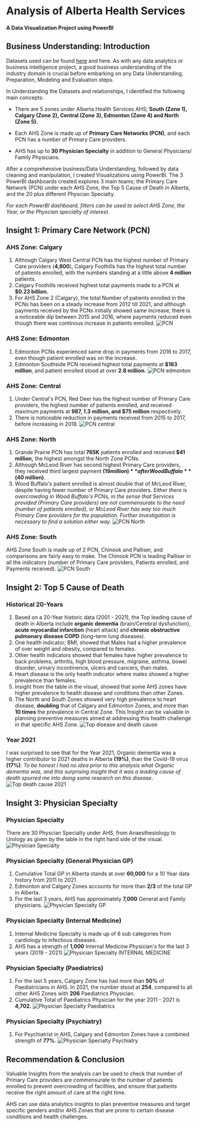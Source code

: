 # Analysis of Alberta Health Services
#### A Data Visualization Project using PowerBI

## Business Understanding: Introduction
Datasets used can be found [here](https://open.alberta.ca/opendata) and here. As with any data analytics or business intelligence project, a good business understanding of the industry domain is crucial before embarking on any Data Understanding, Preparation, Modeling and Evaluation steps.

In Understanding the Datasets and relationships, I identified the following main concepts:
* There are 5 zones under Alberta Health Services AHS; **South (Zone 1), Calgary (Zone 2), Central (Zone 3), Edmonton (Zone 4) and North (Zone 5).**

* Each AHS Zone is made up of **Primary Care Networks (PCN)**, and each PCN has a number of Primary Care providers.

* AHS has up to **30 Physician Specialty** in addition to General Physicians/ Family Physicians.

After a comprehensive business/Data Understanding, followed by data cleaning and manipulation, I created Visualizations using PowerBI. The 3 PowerBI dashboards created explores 3 main teams; the Primary Care Network (PCN) under each AHS Zone, the Top 5 Cause of Death in Alberta, and the 20 plus different Physcian Specialty.

*For each PowerBI dashboard, filters can be used to select AHS Zone, the Year, or the Physcian specialty of interest.* 

## Insight 1: Primary Care Network (PCN)
### AHS Zone: Calgary
1. Although Calgary West Central PCN has the highest number of Primary Care providers (**4,800**), Calgary Foothills has the highest total number of patients enrolled, with the numbers standing at a little above **4 million** patients. 
2. Calgary Foothills received highest total payments made to a PCN at **$0.23 billion.** 
3. For AHS Zone 2 (Calgary), the total Number of patients enrolled in the PCNs has been on a steady increase from 2012 till 2021, and although payments received by the PCNs initially showed same increase, there is a noticeable dip between 2015 and 2016, where payments reduced even though there was continous increase in patients enrolled.
![PCN](https://user-images.githubusercontent.com/114383545/193398569-f230840b-6a4f-4681-b2e9-bd7a92f208f9.jpg)


### AHS Zone: Edmonton
1. Edmonton PCNs experienced same drop in payments from 2016 to 2017, even though patient enrolled was on the increase.
2. Edmonton Southside PCN received highest total payments at **$163 million**, and patient enrolled stood at over **2.8 million.**
![PCN edmonton](https://user-images.githubusercontent.com/114383545/193398660-43b3a44a-494f-4a1b-812f-b54f973c9939.jpg)


### AHS Zone: Central
1. Under Central's PCN, Red Deer has the highest number of Primary Care providers, the highest number of patients enrolled, and received maximum payments at **987, 1.3 million, and $75 million** respectively.
2. There is noticeable reduction in payments received from 2015 to 2017, before increasing in 2018.
![PCN central](https://user-images.githubusercontent.com/114383545/193398722-147220fb-ed2f-4f72-ab93-c71bef94ec55.jpg)


### AHS Zone: North
1. Grande Prairie PCN has total **765K** patients enrolled and received **$41 million,** the highest amongst the North Zone PCNs.
2. Although McLeod River has second highest Primary Care providers, they received third largest payment **($19 million)** after Wood Buffalo **($40 million)**.
3. Wood Buffalo's patient enrolled is almost double that of McLeod River, despite having fewer number of Primary Care providers. 
_Either there is overcrowding in Wood Buffalo's PCNs, in the sense that Services provided (Primary Care providers) are not commensurate to the need (number of patients enrolled), or McLeod River has way too much Primary Care  providers for the population. Further investigation is necessary to find a solution either way._
![PCN North](https://user-images.githubusercontent.com/114383545/193398748-c53cceb9-8f42-48db-bd11-aac130dfb86c.jpg)


### AHS Zone: South
AHS Zone South is made up of 2 PCN, Chinook and Palliser, and comparisons are fairly easy to make. The Chinook PCN is leading Palliser in all the indicators (number of Primary Care providers, Patients enrolled, and Payments received).
![PCN South](https://user-images.githubusercontent.com/114383545/193398777-51af9cc6-4e18-4807-9fda-17ca17eff5ff.jpg)


## Insight 2: Top 5 Cause of Death
### Historical 20-Years
1. Based on a 20-Year historic data (2001 - 2021), the Top leading cause of death in Alberta include **organic dementia** (brain/Cerebral dysfunction), **acute myocardial infarction** (heart attack) and **chronic obstructive pulmonary disease COPD** (long-term lung diseases).
2. One health indicator; BMI, showed that Males had a higher prevalence of over weight and obesity, compared to females.
3. Other health indicators showed that females have higher prevalence to back problems, arthritis, high blood pressure, migraine, asthma, bowel disorder, urinary incontinence, ulcers and cancers, than males.
4. Heart disease is the only health indicator where males showed a higher prevalence than females.
5. Insight from the table in the visual, showed that some AHS zones have higher prevalence to health disease and conditions than other Zones. 
6. The North and South Zones showed very high prevalence to heart disease, **doubling** that of Calgary and Edmonton Zones, and more than **10 times** the prevalence in Central Zone. This Insight can be valuable in planning preventive measures aimed at addressing this health challenge in that specific AHS Zone.
![Top disease and death cause](https://user-images.githubusercontent.com/114383545/193398803-18d5b3b8-ee68-4db1-a75f-8d6f3d169ca1.jpg)


### Year 2021
I was surprised to see that for the Year 2021, Organic dementia was a higher contributor to 2021 deaths in Alberta **(19%)**, than the Covid-19 virus **(17%)**. _To be honest I had no idea prior to this analysis what Organic dementia was, and this surprising insight that it was a leading cause of death spurred me into doing some research on this disease_.
![Top death cause 2021](https://user-images.githubusercontent.com/114383545/193398835-2bc1cd22-bca6-4129-8e3a-2d6032d2a2fd.jpg)


## Insight 3: Physician Specialty 
### Physician Specialty
There are 30 Physcian Specialty under AHS, from Anaesthesiology to Urology as given by the table in the right hand side of the visual.
![Physician Specialty](https://user-images.githubusercontent.com/114383545/193398855-5d821a65-2994-4912-9c9c-3bd054a84674.jpg)


### Physician Specialty (General Physician GP)
1. Cumulative Total GP in Alberta stands at over **60,000** for a 10 Year data history from 2011 to 2021.
2. Edmonton and Calgary Zones accounts for more than **2/3** of the total GP in Alberta.
3. For the last 3 years, AHS has approximately **7,000** General and Family physicians.
![Physician Specialty GP](https://user-images.githubusercontent.com/114383545/193398914-af4d76f9-f350-46b1-9ea8-2c1f8c408dd2.jpg)

### Physician Specialty (Internal Medicine)
1. Internal Medicine Specialty is made up of 6 sub categories from cardiology to infectious diseases.
2. AHS has a strength of **1,000** Internal Medicine Physician's for the last 3 years (2019 - 2021)
![Physician Specialty INTERNAL MEDICINE](https://user-images.githubusercontent.com/114383545/193398930-9c119246-bf91-4def-be4a-68a357c61561.jpg)


### Physician Specialty (Paediatrics)
1. For the last 5 years, Calgary Zone has had more than **50%** of Paediatricians in AHS. In 2021, the number stood at **254**, compared to all other AHS Zones with **206** Paediatrics Physician.
2. Cumulative Total of Paediatrics Physician for the year 2011 - 2021 is **4,702.**
![Physician Specialty Paediatrics](https://user-images.githubusercontent.com/114383545/193398945-defe94c2-ec54-46c3-9685-70bf1945325e.jpg)


### Physician Specialty (Psychiatry)
1. For Psychiatrist in AHS, Calgary and Edmonton Zones have a combined strength of **77%**.
![Physician Specialty Psychiatry](https://user-images.githubusercontent.com/114383545/193398965-dd2211c7-e028-4fb2-9022-5f707250a54a.jpg)


## Recommendation & Conclusion 
Valuable Insights from the analysis can be used to check that number of Primary Care providers are commensurate to the number of patients enrolled to prevent overcrowding of facilities, and ensure that patients receive the right amount of care at the right time.

AHS can use data analytics insights to plan preventive measures and target specific genders and/or AHS Zones that are prone to certain disease conditions and health challenges.
